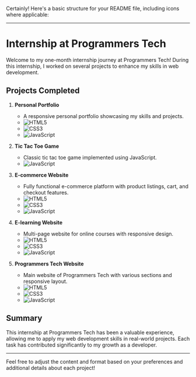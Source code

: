 Certainly! Here's a basic structure for your README file, including icons where applicable:

---

# Internship at Programmers Tech

Welcome to my one-month internship journey at Programmers Tech! During this internship, I worked on several projects to enhance my skills in web development.

## Projects Completed

1. **Personal Portfolio**
   - A responsive personal portfolio showcasing my skills and projects.
   - ![HTML5](https://img.shields.io/badge/-HTML5-E34F26?style=flat-square&logo=html5&logoColor=white)
   - ![CSS3](https://img.shields.io/badge/-CSS3-1572B6?style=flat-square&logo=css3)
   - ![JavaScript](https://img.shields.io/badge/-JavaScript-F7DF1E?style=flat-square&logo=javascript&logoColor=black)


2. **Tic Tac Toe Game**
   - Classic tic tac toe game implemented using JavaScript.
   - ![JavaScript](https://img.shields.io/badge/-JavaScript-F7DF1E?style=flat-square&logo=javascript&logoColor=black)

3. **E-commerce Website**
   - Fully functional e-commerce platform with product listings, cart, and checkout features.
   - ![HTML5](https://img.shields.io/badge/-HTML5-E34F26?style=flat-square&logo=html5&logoColor=white)
   - ![CSS3](https://img.shields.io/badge/-CSS3-1572B6?style=flat-square&logo=css3)
   - ![JavaScript](https://img.shields.io/badge/-JavaScript-F7DF1E?style=flat-square&logo=javascript&logoColor=black)

4. **E-learning Website**
   - Multi-page website for online courses with responsive design.
   - ![HTML5](https://img.shields.io/badge/-HTML5-E34F26?style=flat-square&logo=html5&logoColor=white)
   - ![CSS3](https://img.shields.io/badge/-CSS3-1572B6?style=flat-square&logo=css3)
   - ![JavaScript](https://img.shields.io/badge/-JavaScript-F7DF1E?style=flat-square&logo=javascript&logoColor=black)

5. **Programmers Tech Website**
   - Main website of Programmers Tech with various sections and responsive layout.
   - ![HTML5](https://img.shields.io/badge/-HTML5-E34F26?style=flat-square&logo=html5&logoColor=white)
   - ![CSS3](https://img.shields.io/badge/-CSS3-1572B6?style=flat-square&logo=css3)
   - ![JavaScript](https://img.shields.io/badge/-JavaScript-F7DF1E?style=flat-square&logo=javascript&logoColor=black)

## Summary
This internship at Programmers Tech has been a valuable experience, allowing me to apply my web development skills in real-world projects. Each task has contributed significantly to my growth as a developer.

---

Feel free to adjust the content and format based on your preferences and additional details about each project!
